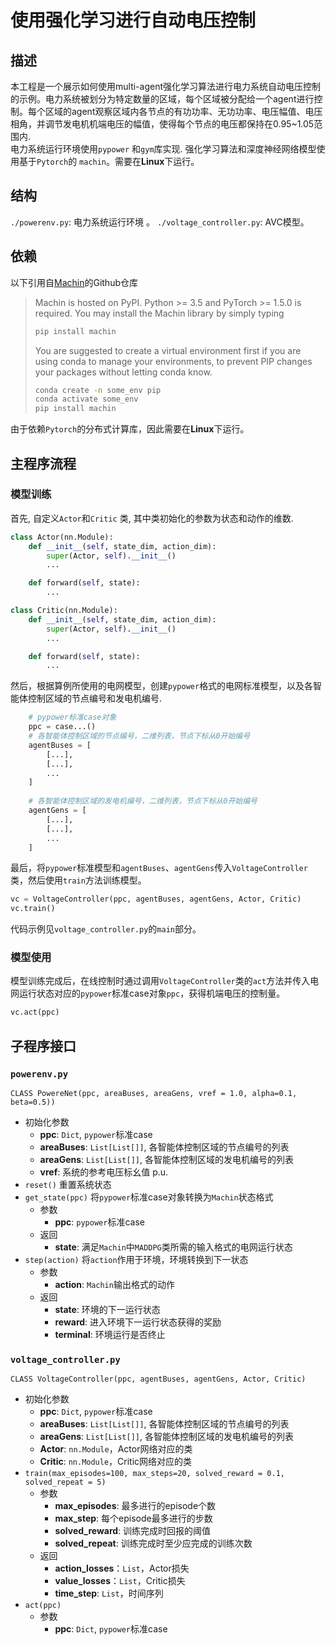 # 使用强化学习进行自动电压控制

## 描述
本工程是一个展示如何使用multi-agent强化学习算法进行电力系统自动电压控制的示例。电力系统被划分为特定数量的区域，每个区域被分配给一个agent进行控制。每个区域的agent观察区域内各节点的有功功率、无功功率、电压幅值、电压相角，并调节发电机机端电压的幅值，使得每个节点的电压都保持在0.95~1.05范围内.   
电力系统运行环境使用`pypower` 和`gym`库实现. 强化学习算法和深度神经网络模型使用基于`Pytorch`的 `machin`。需要在**Linux**下运行。

## 结构

`./powerenv.py`: 电力系统运行环境 。
`./voltage_controller.py`: AVC模型。

## 依赖
以下引用自[Machin](https://github.com/iffiX/machin)的Github仓库
>Machin is hosted on PyPI. Python >= 3.5 and PyTorch >= 1.5.0 is required. You may install the Machin library by simply typing
>```bash
>pip install machin
>```
>You are suggested to create a virtual environment first if you are using conda to manage your environments, to prevent PIP changes your packages without letting conda know.
>```bash
>conda create -n some_env pip
>conda activate some_env
>pip install machin
>```
由于依赖`Pytorch`的分布式计算库，因此需要在**Linux**下运行。

## 主程序流程
### 模型训练

首先, 自定义`Actor`和`Critic` 类, 其中类初始化的参数为状态和动作的维数.

```python
class Actor(nn.Module):
    def __init__(self, state_dim, action_dim):
        super(Actor, self).__init__()
        ...

    def forward(self, state):
        ...

class Critic(nn.Module):
    def __init__(self, state_dim, action_dim):
        super(Actor, self).__init__()
        ...

    def forward(self, state):
        ...
```
然后，根据算例所使用的电网模型，创建`pypower`格式的电网标准模型，以及各智能体控制区域的节点编号和发电机编号.
```python
    # pypower标准case对象
    ppc = case...()
    # 各智能体控制区域的节点编号，二维列表，节点下标从0开始编号
    agentBuses = [
        [...],
        [...],
        ...
    ]
    
    # 各智能体控制区域的发电机编号，二维列表，节点下标从0开始编号
    agentGens = [
        [...],
        [...],
        ...
    ]
```
最后，将`pypower`标准模型和`agentBuses`、`agentGens`传入`VoltageController` 类，然后使用`train`方法训练模型。

```python
vc = VoltageController(ppc, agentBuses, agentGens, Actor, Critic)
vc.train()
```
代码示例见`voltage_controller.py`的`main`部分。

### 模型使用
模型训练完成后，在线控制时通过调用`VoltageController`类的`act`方法并传入电网运行状态对应的`pypower`标准case对象`ppc`，获得机端电压的控制量。
```python
vc.act(ppc)
```

## 子程序接口
### `powerenv.py`
`CLASS PowereNet(ppc, areaBuses, areaGens, vref = 1.0, alpha=0.1, beta=0.5))`

+ 初始化参数
    + **ppc**: `Dict`, `pypower`标准case
    + **areaBuses**: `List[List[]]`, 各智能体控制区域的节点编号的列表
    + **areaGens**: `List[List[]]`, 各智能体控制区域的发电机编号的列表
    + **vref**: 系统的参考电压标幺值 p.u.
+ `reset()`
重置系统状态
+ `get_state(ppc)`
将`pypower`标准case对象转换为`Machin`状态格式
    + 参数
        + **ppc**: `pypower`标准case
    + 返回
        + **state**: 满足`Machin`中`MADDPG`类所需的输入格式的电网运行状态
+ `step(action)`
将`action`作用于环境，环境转换到下一状态
    + 参数
        + **action**: `Machin`输出格式的动作
    + 返回
        + **state**: 环境的下一运行状态
        + **reward**: 进入环境下一运行状态获得的奖励
        + **terminal**: 环境运行是否终止

### `voltage_controller.py`
`CLASS VoltageController(ppc, agentBuses, agentGens, Actor, Critic)`
+ 初始化参数
    + **ppc**: `Dict`, `pypower`标准case
    + **areaBuses**: `List[List[]]`, 各智能体控制区域的节点编号的列表
    + **areaGens**: `List[List[]]`, 各智能体控制区域的发电机编号的列表
    + **Actor**: `nn.Module`，Actor网络对应的类
    + **Critic**: `nn.Module`，Critic网络对应的类
+ `train(max_episodes=100, max_steps=20, solved_reward = 0.1, solved_repeat = 5)`
    + 参数
        + **max_episodes**: 最多进行的episode个数
        + **max_step**: 每个episode最多进行的步数
        + **solved_reward**: 训练完成时回报的阈值
        + **solved_repeat**: 训练完成时至少应完成的训练次数
    + 返回
        + **action_losses**：`List`，Actor损失
        + **value_losses**：`List`，Critic损失
        + **time_step**: `List`，时间序列
+ `act(ppc)`
    + 参数
        + **ppc**: `Dict`, `pypower`标准case
